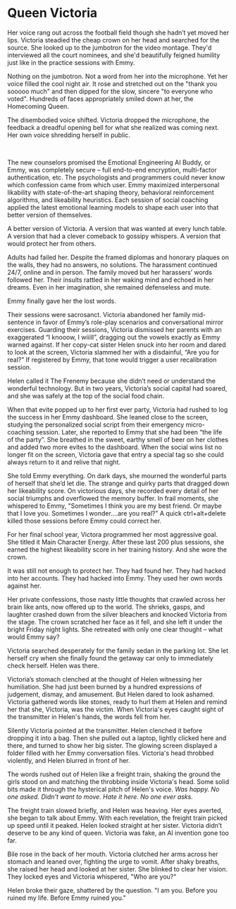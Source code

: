 # Queen Victoria
  
Her voice rang out across the football field though she hadn’t yet moved her lips. Victoria steadied the cheap crown on her head and searched for the source.  She looked up to the jumbotron for the video montage. They'd interviewed all the court nominees, and she'd beautifully feigned humility just like in the practice sessions with Emmy.  

Nothing on the jumbotron. Not a word from her into the microphone. Yet her voice filled the cool night air. It rose and stretched out on the "thank you sooooo much" and then dipped for the slow, sincere "to everyone who voted".  Hundreds of faces appropriately smiled down at her, the Homecoming Queen.  

The disembodied voice shifted. Victoria dropped the microphone, the feedback a dreadful opening bell for what she realized was coming next. Her own voice shredding herself in public.  

<br>    

The new counselors promised the Emotional Engineering AI Buddy, or Emmy, was completely secure – full end-to-end encryption, multi-factor authentication, etc. The psychologists and programmers could never know which confession came from which user. Emmy maximized interpersonal likability with state-of-the-art shaping theory, behavioral reinforcement algorithms, and likeability heuristics. Each session of social coaching applied the latest emotional learning models to shape each user into that better version of themselves.  

A better version of Victoria. A version that was wanted at every lunch table. A version that had a clever comeback to gossipy whispers. A version that would protect her from others.  

Adults had failed her. Despite the framed diplomas and honorary plaques on the walls, they had no answers, no solutions. The harassment continued 24/7, online and in person. The family moved but her harassers’ words followed her. Their insults rattled in her waking mind and echoed in her dreams. Even in her imagination, she remained defenseless and mute.  

Emmy finally gave her the lost words.  

Their sessions were sacrosanct. Victoria abandoned her family mid-sentence in favor of Emmy’s role-play scenarios and conversational mirror exercises. Guarding their sessions, Victoria dismissed her parents with an exaggerated “I knooow, I wiiill”, dragging out the vowels exactly as Emmy warned against. If her copy-cat sister Helen snuck into her room and dared to look at the screen, Victoria slammed her with a disdainful, “Are you for real?”  If registered by Emmy, that tone would trigger a user recalibration session.  

Helen called it The Frenemy because she didn’t need or understand the wonderful technology.  But in two years, Victoria’s social capital had soared, and she was safely at the top of the social food chain.  

When that evite popped up to her first ever party, Victoria had rushed to log the success in her Emmy dashboard. She leaned close to the screen, studying the personalized social script from their emergency micro-coaching session. Later, she reported to Emmy that she had been “the life of the party”. She breathed in the sweet, earthy smell of beer on her clothes and added two more evites to the dashboard. When the social wins list no longer fit on the screen, Victoria gave that entry a special tag so she could always return to it and relive that night.  

She told Emmy everything. On dark days, she mourned the wonderful parts of herself that she’d let die. The strange and quirky parts that dragged down her likeability score. On victorious days, she recorded every detail of her social triumphs and overflowed the memory buffer. In frail moments, she whispered to Emmy, "Sometimes I think you are my best friend. Or maybe that I love you. Sometimes I wonder….are you real?"  A quick ctrl+alt+delete killed those sessions before Emmy could correct her.  

For her final school year, Victora programmed her most aggressive goal. She titled it Main Character Energy. After these last 200 plus sessions, she earned the highest likeability score in her training history. And she wore the crown.   

It was still not enough to protect her. They had found her. They had hacked into her accounts. They had hacked into Emmy. They used her own words against her.  

Her private confessions, those nasty little thoughts that crawled across her brain like ants, now offered up to the world. The shrieks, gasps, and laughter crashed down from the silver bleachers and knocked Victoria from the stage. The crown scratched her face as it fell, and she left it under the bright Friday night lights. She retreated with only one clear thought – what would Emmy say?  

Victoria searched desperately for the family sedan in the parking lot. She let herself cry when she finally found the getaway car only to immediately check herself. Helen was there.  

Victoria’s stomach clenched at the thought of Helen witnessing her humiliation. She had just been burned by a hundred expressions of judgement, dismay, and amusement. But Helen dared to look ashamed. Victoria gathered words like stones, ready to hurl them at Helen and remind her that she, Victoria, was the victim. When Victoria's eyes caught sight of the transmitter in Helen's hands, the words fell from her.  

Silently Victoria pointed at the transmitter. Helen clenched it before dropping it into a bag. Then she pulled out a laptop, lightly clicked here and there, and turned to show her big sister. The glowing screen displayed a folder filled with her Emmy conversation files. Victoria's head throbbed violently, and Helen blurred in front of her.  

The words rushed out of Helen like a freight train, shaking the ground the girls stood on and matching the throbbing inside Victoria's head. Some solid bits made it through the hysterical pitch of Helen's voice. *Was happy. No one asked. Didn't want to move. Hate it here. No one ever asks.*

The freight train slowed briefly, and Helen was heaving. Her eyes averted, she began to talk about Emmy. With each revelation, the freight train picked up speed until it peaked. Helen looked straight at her sister. Victoria didn’t deserve to be any kind of queen. Victoria was fake, an AI invention gone too far.   

Bile rose in the back of her mouth. Victoria clutched her arms across her stomach and leaned over, fighting the urge to vomit.  After shaky breaths, she raised her head and looked at her sister. She blinked to clear her vision. They locked eyes and Victoria whispered, "Who are you?"  

Helen broke their gaze, shattered by the question. "I am you. Before you ruined my life. Before Emmy ruined you."  










